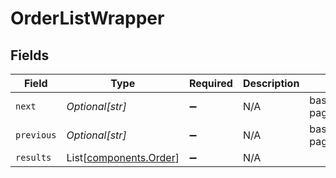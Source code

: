 # OrderListWrapper


## Fields

| Field                                                      | Type                                                       | Required                                                   | Description                                                | Example                                                    |
| ---------------------------------------------------------- | ---------------------------------------------------------- | ---------------------------------------------------------- | ---------------------------------------------------------- | ---------------------------------------------------------- |
| `next`                                                     | *Optional[str]*                                            | :heavy_minus_sign:                                         | N/A                                                        | baseurl?page=3&results=10                                  |
| `previous`                                                 | *Optional[str]*                                            | :heavy_minus_sign:                                         | N/A                                                        | baseurl?page=1&results=10                                  |
| `results`                                                  | List[[components.Order](../../models/components/order.md)] | :heavy_minus_sign:                                         | N/A                                                        |                                                            |
